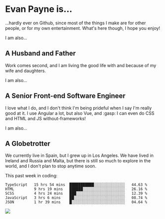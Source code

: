 # Evan Payne is...
...hardly ever on Github, since most of the things I make are for other people, or for my own entertainment.  What's here though, I hope you enjoy!

I am also...
## A Husband and Father
Work comes second, and I am living the good life with and because of my wife and daughters.

I am also...
## A Senior Front-end Software Engineer
I love what I do, and I don't think I'm being prideful when I say I'm really good at it.  I use Angular a lot, but also Vue, and :gasp: I can even do CSS and HTML and JS without-frameworks!

I am also...
## A Globetrotter
We currently live in Spain, but I grew up in Los Angeles.  We have lived in Ireland and Russia and Malta, but there is still so much to explore in the world, and I don't plan to stop anytime soon.

This past week in coding:
<!--START_SECTION:waka-->
```text
TypeScript   15 hrs 54 mins  ███████████░░░░░░░░░░░░░░   44.63 % 
HTML         9 hrs 19 mins   ██████░░░░░░░░░░░░░░░░░░░   26.16 % 
SCSS         4 hrs 24 mins   ███░░░░░░░░░░░░░░░░░░░░░░   12.39 % 
JavaScript   3 hrs 6 mins    ██░░░░░░░░░░░░░░░░░░░░░░░   08.74 % 
JSON         1 hr 39 mins    █░░░░░░░░░░░░░░░░░░░░░░░░   04.64 %
```
<!--END_SECTION:waka-->


![]('./solar.svg')
